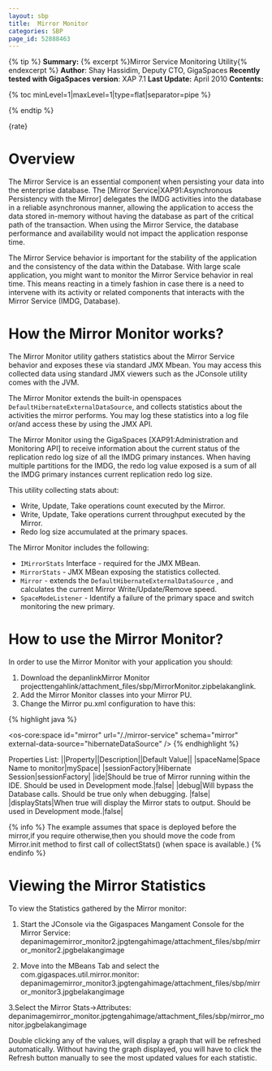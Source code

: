 ```yaml
---
layout: sbp
title:  Mirror Monitor
categories: SBP
page_id: 52888463
---
```



{% tip %}
**Summary:** {% excerpt %}Mirror Service Monitoring Utility{% endexcerpt %}
**Author**: Shay Hassidim, Deputy CTO, GigaSpaces
**Recently tested with GigaSpaces version**: XAP 7.1
**Last Update:** April 2010
**Contents:**

{% toc minLevel=1|maxLevel=1|type=flat|separator=pipe %}

{% endtip %}

{rate}

# Overview
The Mirror Service is an essential component when persisting your data into the enterprise database. The [Mirror Service|XAP91:Asynchronous Persistency with the Mirror] delegates the IMDG activities into the database in a reliable asynchronous manner, allowing the application to access the data stored in-memory without having the database as part of the critical path of the transaction. When using the Mirror Service, the database performance and availability would not impact the application response time.

The Mirror Service behavior is important for the stability of the application and the consistency of the data within the Database. With large scale application, you might want to monitor the Mirror Service behavior in real time. This means reacting in a timely fashion in case there is a need to intervene with its activity or related components that interacts with the Mirror Service (IMDG, Database).

# How the Mirror Monitor works?
The Mirror Monitor utility gathers statistics about the Mirror Service behavior and exposes these via standard JMX Mbean. You may access this collected data using standard JMX viewers such as the JConsole utility comes with the JVM.

The Mirror Monitor extends the built-in openspaces `DefaultHibernateExternalDataSource`, and collects statistics about the activities the mirror performs. You may log these statistics into a log file or/and access these by using the JMX API.

The Mirror Monitor using the GigaSpaces [XAP91:Administration and Monitoring API] to receive information about the current status of the replication redo log size of all the IMDG primary instances. When having multiple partitions for the IMDG, the redo log value exposed is a sum of all the IMDG primary instances current replication redo log size.

This utility collecting stats about:
- Write, Update, Take operations count executed by the Mirror.
- Write, Update, Take operations current throughput executed by the Mirror.
- Redo log size accumulated at the primary spaces.

The Mirror Monitor includes the following:
- `IMirrorStats` Interface - required for the JMX MBean.
- `MirrorStats` - JMX MBean exposing the statistics collected.
- `Mirror` - extends the `DefaultHibernateExternalDataSource` , and calculates the current Mirror Write/Update/Remove speed.
- `SpaceModeListener` - Identify a failure of the primary space and switch monitoring the new primary.

# How to use the Mirror Monitor?
In order to use the Mirror Monitor with your application you should:
1. Download the depanlinkMirror Monitor projecttengahlink/attachment_files/sbp/MirrorMonitor.zipbelakanglink.
2. Add the Mirror Monitor classes into your Mirror PU.
3. Change the Mirror pu.xml configuration to have this:



{% highlight java %}
<bean id="hibernateDataSource" class="com.gigaspaces.util.mirror.monitor.Mirror">
	        <property name="sessionFactory" ref="sessionFactory"/>
		<property name="spaceName" value="mySpace"  />
		<property name="ide" value="false"/>
		<property name="debug" value="false"/>
		<property name="displayStats" value="false"/>
 	</bean>

<os-core:space id="mirror" url="/./mirror-service" schema="mirror" external-data-source="hibernateDataSource" />
{% endhighlight %}


Properties List:
||Property||Description||Default Value||
|spaceName|Space Name to monitor|mySpace|
|sessionFactory|Hibernate Session|sessionFactory|
|ide|Should be true of Mirror running within the IDE. Should be used in Development mode.|false|
|debug|Will bypass the Database calls. Should be true only when debugging. |false|
|displayStats|When true will display the Mirror stats to output. Should be used in Development mode.|false|

{% info %}
The example assumes that space is deployed before the mirror,if you require otherwise,then you should move the code from Mirror.init method to first call of collectStats() (when space is available.)
{% endinfo %}

# Viewing the Mirror Statistics
To view the Statistics gathered by the Mirror monitor:
1. Start the JConsole via the Gigaspaces Mangament Console for the Mirror Service:
depanimagemirror_monitor2.jpgtengahimage/attachment_files/sbp/mirror_monitor2.jpgbelakangimage

2. Move into the MBeans Tab and select the com.gigaspaces.util.mirror.monitor:
depanimagemirror_monitor3.jpgtengahimage/attachment_files/sbp/mirror_monitor3.jpgbelakangimage

3.Select the Mirror Stats->Attributes:
depanimagemirror_monitor.jpgtengahimage/attachment_files/sbp/mirror_monitor.jpgbelakangimage

Double clicking any of the values, will display a graph that will be refreshed automatically. Without having the graph displayed, you will have to click the Refresh button manually to see the most updated values for each statistic.
